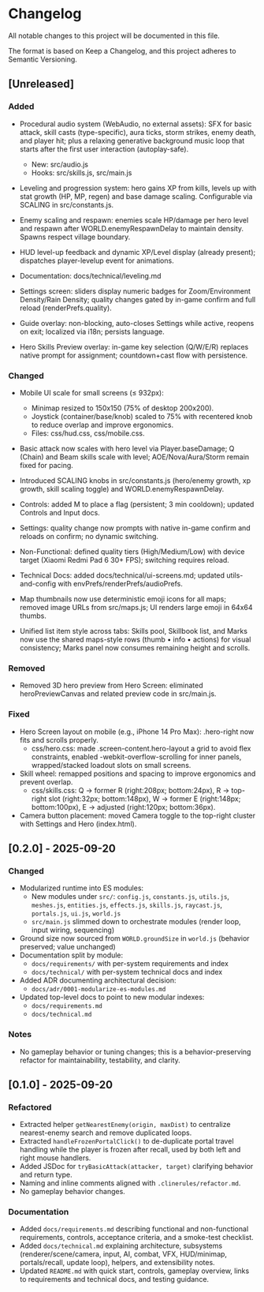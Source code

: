 # Changelog

All notable changes to this project will be documented in this file.

The format is based on Keep a Changelog, and this project adheres to Semantic Versioning.

## [Unreleased]
### Added
- Procedural audio system (WebAudio, no external assets): SFX for basic attack, skill casts (type-specific), aura ticks, storm strikes, enemy death, and player hit; plus a relaxing generative background music loop that starts after the first user interaction (autoplay-safe).
  - New: src/audio.js
  - Hooks: src/skills.js, src/main.js

- Leveling and progression system: hero gains XP from kills, levels up with stat growth (HP, MP, regen) and base damage scaling. Configurable via SCALING in src/constants.js.
- Enemy scaling and respawn: enemies scale HP/damage per hero level and respawn after WORLD.enemyRespawnDelay to maintain density. Spawns respect village boundary.
- HUD level-up feedback and dynamic XP/Level display (already present); dispatches player-levelup event for animations.
- Documentation: docs/technical/leveling.md
- Settings screen: sliders display numeric badges for Zoom/Environment Density/Rain Density; quality changes gated by in-game confirm and full reload (renderPrefs.quality).
- Guide overlay: non-blocking, auto-closes Settings while active, reopens on exit; localized via i18n; persists language.
- Hero Skills Preview overlay: in-game key selection (Q/W/E/R) replaces native prompt for assignment; countdown+cast flow with persistence.

### Changed
- Mobile UI scale for small screens (≤ 932px):
  - Minimap resized to 150x150 (75% of desktop 200x200).
  - Joystick (container/base/knob) scaled to 75% with recentered knob to reduce overlap and improve ergonomics.
   - Files: css/hud.css, css/mobile.css.

- Basic attack now scales with hero level via Player.baseDamage; Q (Chain) and Beam skills scale with level; AOE/Nova/Aura/Storm remain fixed for pacing.
- Introduced SCALING knobs in src/constants.js (hero/enemy growth, xp growth, skill scaling toggle) and WORLD.enemyRespawnDelay.
- Controls: added M to place a flag (persistent; 3 min cooldown); updated Controls and Input docs.
- Settings: quality change now prompts with native in-game confirm and reloads on confirm; no dynamic switching.
- Non-Functional: defined quality tiers (High/Medium/Low) with device target (Xiaomi Redmi Pad 6 30+ FPS); switching requires reload.
- Technical Docs: added docs/technical/ui-screens.md; updated utils-and-config with envPrefs/renderPrefs/audioPrefs.

- Map thumbnails now use deterministic emoji icons for all maps; removed image URLs from src/maps.js; UI renders large emoji in 64x64 thumbs.
- Unified list item style across tabs: Skills pool, Skillbook list, and Marks now use the shared maps-style rows (thumb • info • actions) for visual consistency; Marks panel now consumes remaining height and scrolls.
### Removed
- Removed 3D hero preview from Hero Screen: eliminated heroPreviewCanvas and related preview code in src/main.js.

### Fixed
- Hero Screen layout on mobile (e.g., iPhone 14 Pro Max): .hero-right now fits and scrolls properly.
  - css/hero.css: made .screen-content.hero-layout a grid to avoid flex constraints, enabled -webkit-overflow-scrolling for inner panels, wrapped/stacked loadout slots on small screens.
- Skill wheel: remapped positions and spacing to improve ergonomics and prevent overlap.
  - css/skills.css: Q → former R (right:208px; bottom:24px), R → top-right slot (right:32px; bottom:148px), W → former E (right:148px; bottom:100px), E → adjusted (right:120px; bottom:36px).
- Camera button placement: moved Camera toggle to the top-right cluster with Settings and Hero (index.html).

## [0.2.0] - 2025-09-20
### Changed
- Modularized runtime into ES modules:
  - New modules under `src/`: `config.js`, `constants.js`, `utils.js`, `meshes.js`, `entities.js`, `effects.js`, `skills.js`, `raycast.js`, `portals.js`, `ui.js`, `world.js`
  - `src/main.js` slimmed down to orchestrate modules (render loop, input wiring, sequencing)
- Ground size now sourced from `WORLD.groundSize` in `world.js` (behavior preserved; value unchanged)
- Documentation split by module:
  - `docs/requirements/` with per-system requirements and index
  - `docs/technical/` with per-system technical docs and index
- Added ADR documenting architectural decision:
  - `docs/adr/0001-modularize-es-modules.md`
- Updated top-level docs to point to new modular indexes:
  - `docs/requirements.md`
  - `docs/technical.md`

### Notes
- No gameplay behavior or tuning changes; this is a behavior-preserving refactor for maintainability, testability, and clarity.

## [0.1.0] - 2025-09-20
### Refactored
- Extracted helper `getNearestEnemy(origin, maxDist)` to centralize nearest-enemy search and remove duplicated loops.
- Extracted `handleFrozenPortalClick()` to de-duplicate portal travel handling while the player is frozen after recall, used by both left and right mouse handlers.
- Added JSDoc for `tryBasicAttack(attacker, target)` clarifying behavior and return type.
- Naming and inline comments aligned with `.clinerules/refactor.md`.
- No gameplay behavior changes.

### Documentation
- Added `docs/requirements.md` describing functional and non-functional requirements, controls, acceptance criteria, and a smoke-test checklist.
- Added `docs/technical.md` explaining architecture, subsystems (renderer/scene/camera, input, AI, combat, VFX, HUD/minimap, portals/recall, update loop), helpers, and extensibility notes.
- Updated `README.md` with quick start, controls, gameplay overview, links to requirements and technical docs, and testing guidance.
